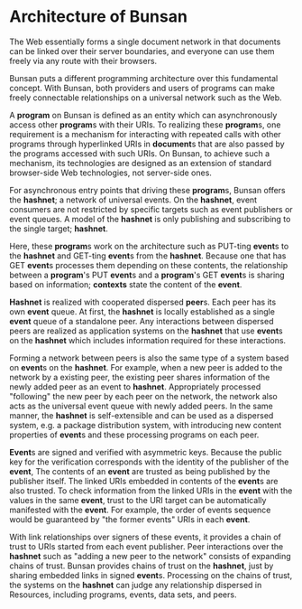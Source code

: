 # Architecture of Bunsan

The Web essentially forms a single document network in that
documents can be linked over their server boundaries,
and everyone can use them freely via any route with their browsers.

Bunsan puts a different programming architecture over this fundamental concept.
With Bunsan, both providers and users of programs can 
make freely connectable relationships
on a universal network such as the Web.

A **program** on Bunsan is defined as an entity which can asynchronously 
access other **program**s with their URIs.
To realizing these **program**s, one requirement is a mechanism for
interacting with repeated calls with other programs
through hyperlinked URIs in **document**s 
that are also passed by the programs accessed with such URIs.
On Bunsan, to achieve such a mechanism, 
its technologies are designed as an extension of
 standard browser-side Web technologies,
not server-side ones.

For asynchronous entry points that driving these **program**s,
Bunsan offers the **hashnet**; a network of universal events.
On the **hashnet**, event consumers are not restricted by 
specific targets such as event publishers or event queues.
A model of the **hashnet** is only publishing and subscribing to 
the single target; **hashnet**.

Here, these **program**s work on the architecture such as
PUT-ting **event**s to the **hashnet** and GET-ting **event**s from the **hashnet**.
Because one that has GET **event**s processes them depending on these contents,
the relationship between a **program**'s PUT **event**s 
and a **program**'s GET **event**s
is sharing based on information; 
**contexts** state the content of the **event**.

**Hashnet** is realized with cooperated dispersed **peer**s.
Each peer has its own **event** queue.
At first, the **hashnet** is locally established 
as a single **event** queue of a standalone peer.
Any interactions between dispersed peers 
are realized as application systems on the **hashnet** that 
use **event**s on the **hashnet**
which includes information required for these interactions.

Forming a network between peers 
is also the same type of a system based on **event**s on the **hashnet**.
For example, when a new peer is added to the network by a existing peer, 
the existing peer shares information of the newly added peer 
as an event to **hashnet**.
Appropriately processed "following" the new peer by each peer on the network, 
the network also acts as the universal event queue with newly added peers.
In the same manner, the **hashnet** is self-extensible and can be used as a dispersed system,
e.g. a package distribution system,
with introducing new content properties of **event**s and
these processing programs on each peer.

**Event**s are signed and verified with asymmetric keys.
Because the public key for the verification corresponds with 
the identity of the publisher of the **event**,
The contents of an **event** are trusted as being published by the publisher itself.
The linked URIs embedded in contents of the **event**s are also trusted.
To check information from the linked URIs in the **event** 
with the values in the same **event**,
trust to the URI target can be automatically manifested with the **event**.
For example, the order of events sequence would be guaranteed by 
"the former events" URIs in each **event**.

With link relationships over signers of these events,
it provides a chain of trust to URIs started from each event publisher.
Peer interactions over the **hashnet** 
such as "adding a new peer to the network" 
consists of expanding chains of trust. 
Bunsan provides chains of trust on the **hashnet**,
just by sharing embedded links in signed **event**s.
Processing on the chains of trust,
the systems on the **hashnet** can judge any relationship 
dispersed in Resources, including programs, events, data sets, and peers.



